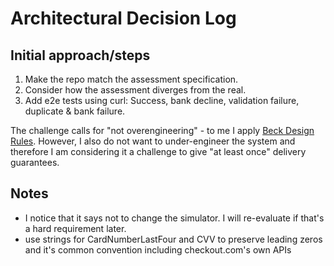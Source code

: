 # Architectural Decision Log

## Initial approach/steps

1. Make the repo match the assessment specification.
2. Consider how the assessment diverges from the real.
3. Add e2e tests using curl: Success, bank decline, validation failure, duplicate & bank failure.

The challenge calls for "not overengineering" - to me I apply [Beck Design Rules](https://martinfowler.com/bliki/BeckDesignRules.html). However, I also do not want to under-engineer the system and therefore I am considering it a challenge to give "at least once" delivery guarantees.

## Notes

- I notice that it says not to change the simulator. I will re-evaluate if that's a hard requirement later.
- use strings for CardNumberLastFour and CVV to preserve leading zeros and it's common convention including checkout.com's own APIs

